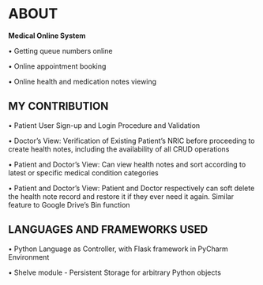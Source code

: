 <h1> ABOUT </h1>
<b>Medical Online System</b>
<p>• Getting queue numbers online</p>
<p>• Online appointment booking</p>
<p>• Online health and medication notes viewing</p>

<h2> MY CONTRIBUTION </h2>
<p>• Patient User Sign-up and Login Procedure and Validation</p>
<p>• Doctor’s View: Verification of Existing Patient’s NRIC before proceeding to create health
notes, including the availability of all CRUD operations</p>
<p>• Patient and Doctor’s View: Can view health notes and sort according to latest or specific
medical condition categories</p>
<p>• Patient and Doctor’s View: Patient and Doctor respectively can soft delete the health note
record and restore it if they ever need it again. Similar feature to Google Drive’s Bin function</p>

<h2> LANGUAGES AND FRAMEWORKS USED </h2>
<p>• Python Language as Controller, with Flask framework in PyCharm Environment</p>
<p>• Shelve module - Persistent Storage for arbitrary Python objects</p>
